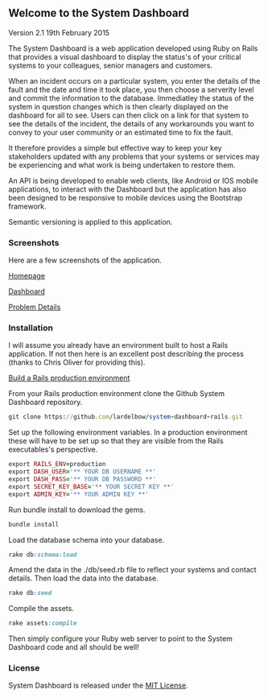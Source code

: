 ## Welcome to the System Dashboard

Version 2.1 19th February 2015

The System Dashboard is a web application developed using Ruby on Rails that provides a visual dashboard to display the status's of your critical systems to your colleagues, senior managers and customers.

When an incident occurs on a particular system, you enter the details of the fault and the date and time it took place, you then choose a serverity level and commit the information to the database. Immediatley the status of the system in question changes which is then clearly displayed on the dashboard for all to see. Users can then click on a link for that system to see the details of the incident, the details of any workarounds you want to convey to your user community or an estimated time to fix the fault.

It therefore provides a simple but effective way to keep your key stakeholders updated with any problems that your systems or services may be experiencing and what work is being undertaken to restore them.

An API is being developed to enable web clients, like Android or IOS mobile applications, to interact with the Dashboard but the application has also been designed to be responsive to mobile devices using the Bootstrap framework.

Semantic versioning is applied to this application.

### Screenshots

Here are a few screenshots of the application.

<p><a href="https://drive.google.com/file/d/0B8ga1CuDRyBVR0ZvMjZ2TnZWd1k/view?usp=sharing" target="_blank">Homepage</a></p>
<p><a href="https://drive.google.com/file/d/0B8ga1CuDRyBVNXh4a2xqLTVYUVE/view?usp=sharing" target="_blank">Dashboard</a></p>
<p><a href="https://drive.google.com/file/d/0B8ga1CuDRyBVSnUxUkRpdGhXQ1E/view?usp=sharing" target="_blank">Problem Details</a></p>

### Installation

I will assume you already have an environment built to host a Rails application. If not then here is an excellent post describing the process (thanks to Chris Oliver for providing this).

<a href="http://gorails.com/deploy/ubuntu/14.04" target="_blank">Build a Rails production environment</a>

From your Rails production environment clone the Github System Dashboard repository.

```ruby
git clone https://github.com/lardelbow/system-dashboard-rails.git
```

Set up the following environment variables. In a production environment these will have to be set up so that they are visible from the Rails executables's perspective.

```ruby
export RAILS_ENV=production
export DASH_USER='** YOUR DB USERNAME **'
export DASH_PASS='** YOUR DB PASSWORD **'
export SECRET_KEY_BASE='** YOUR SECRET KEY **'
export ADMIN_KEY='** YOUR ADMIN KEY **'
```

Run bundle install to download the gems.

```ruby
bundle install
```

Load the database schema into your database.

```ruby
rake db:schema:load
```

Amend the data in the ./db/seed.rb file to reflect your systems and contact details. Then load the data into the database.

```ruby
rake db:seed
```

Compile the assets.

```ruby
rake assets:compile
```

Then simply configure your Ruby web server to point to the System Dashboard code and all should be well!

### License

System Dashboard is released under the <a href="http://www.opensource.org/licenses/MIT" target="_blank">MIT License</a>.